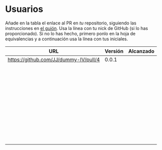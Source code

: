 # Usuarios

Añade en la tabla el enlace al PR en *tu* repositorio, siguiendo las
instrucciones en [el guión](https://jj.github.io/IV/proyectos/objetivo-0). Usa
la línea con tu nick de GitHub (si lo has proporcionado). Si no lo has hecho,
primero ponlo en la hoja de equivalencias y a continuación usa la línea con tus
iniciales.

| URL                                        | Versión | Alcanzado |
|--------------------------------------------|---------|-----------|
| https://github.com/JJ/dummy-IV/pull/4      | 0.0.1   |           |
| <!-- Enlace de A S A --> | | |
| <!-- Enlace de C P F --> | | |
| <!-- Enlace de E B V --> | | |
| <!-- Enlace de F T M --> | | |
| <!-- Enlace de F V J A --> | | |
| <!-- Enlace de F D L R R P --> | | |
| <!-- Enlace de F J --> | | |
| <!-- Enlace de G M J --> | | |
| <!-- Enlace de G M F J --> | | |
| <!-- Enlace de G R A --> | | |
| <!-- Enlace de H G J M --> | | |
| <!-- Enlace de H C M --> | | |
| <!-- Enlace de H M M P --> | | |
| <!-- Enlace de J T M --> | | |
| <!-- Enlace de L A J C --> | | |
| <!-- Enlace de L C A --> | | |
| <!-- Enlace de M P G --> | | |
| <!-- Enlace de M G P --> | | |
| <!-- Enlace de M D D --> | | |
| <!-- Enlace de M R E --> | | |
| <!-- Enlace de M S A --> | | |
| <!-- Enlace de M S D L L --> | | |
| <!-- Enlace de M P P A --> | | |
| <!-- Enlace de M M D --> | | |
| <!-- Enlace de M S S --> | | |
| <!-- Enlace de M P I --> | | |
| <!-- Enlace de M P P --> | | |
| <!-- Enlace de M G A --> | | |
| <!-- Enlace de M S G --> | | |
| <!-- Enlace de P J A J --> | | |
| <!-- Enlace de P R O E --> | | |
| <!-- Enlace de P R D --> | | |
| <!-- Enlace de R B C --> | | |
| <!-- Enlace de R L S --> | | |
| <!-- Enlace de R D L P C --> | | |
| <!-- Enlace de R G F J --> | | |
| <!-- Enlace de R M M --> | | |
| <!-- Enlace de S E C --> | | |
| <!-- Enlace de T Z I --> | | |
| <!-- Enlace de T F L --> | | |
| <!-- Enlace de T C M H --> | | |
| <!-- Enlace de T C J A --> | | |
| <!-- Enlace de Z X S --> | | |
